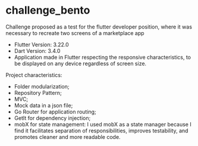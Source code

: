 # challenge_bento
Challenge proposed as a test for the flutter developer position, where it was necessary to recreate two screens of a marketplace app

- Flutter Version: 3.22.0
- Dart Version: 3.4.0 
- Application made in Flutter respecting the responsive characteristics, to be displayed on any device regardless of screen size.

Project characteristics:
- Folder modularization;
- Repository Pattern;
- MVC;
- Mock data in a json file;
- Go Router for application routing;
- GetIt for dependency injection;
- mobX for state management: I used mobX as a state manager because I find it facilitates separation of responsibilities, improves testability, and promotes cleaner and more readable code.
